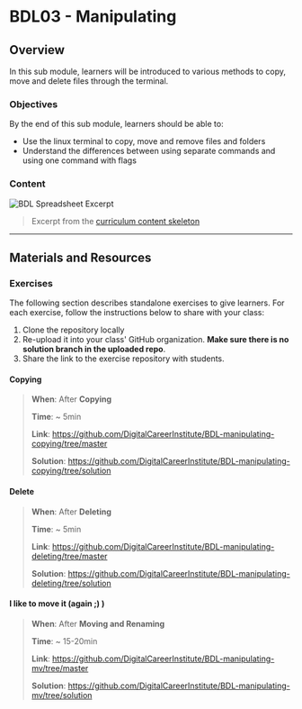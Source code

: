 # BDL03 - Manipulating

## Overview

In this sub module, learners will be introduced to various methods to copy, move and delete files through the terminal.

### Objectives

By the end of this sub module, learners should be able to:

- Use the linux terminal to copy, move and remove files and folders
- Understand the differences between using separate commands and using one command with flags

### Content

![BDL Spreadsheet Excerpt](http://spreadshot.io/api/capture?id=2PACX-1vRmbQwSykUGZ0ft5T7p6_eAwOaQk-fAe2Jrq_D-7hILIa1eH-9W-7xMCbh5c92uXbFY5OOQnY-Oifl2&gid=0&single=true&range=C11:C14&width=525&height=325&scale=1.25)

> Excerpt from the [curriculum content skeleton](https://docs.google.com/spreadsheets/d/1VoE5EOypjYJsOUufkZ6V3DzjLFOw0RVtZ8uqiIfiAd4/edit?usp=sharing)

---

## Materials and Resources

### Exercises

The following section describes standalone exercises to give learners. For each exercise, follow the instructions below to share with your class:

1. Clone the repository locally
1. Re-upload it into your class' GitHub organization. **Make sure there is no solution branch in the uploaded repo**.
1. Share the link to the exercise repository with students.

#### Copying

> **When**: After **Copying**
>
> **Time**: ~ 5min
>
> **Link**: https://github.com/DigitalCareerInstitute/BDL-manipulating-copying/tree/master
>
> **Solution**: https://github.com/DigitalCareerInstitute/BDL-manipulating-copying/tree/solution

#### Delete

> **When**: After **Deleting**
>
> **Time**: ~ 5min
>
> **Link**: https://github.com/DigitalCareerInstitute/BDL-manipulating-deleting/tree/master
>
> **Solution**: https://github.com/DigitalCareerInstitute/BDL-manipulating-deleting/tree/solution

#### I like to move it (again ;) )

> **When**: After **Moving and Renaming**
>
> **Time**: ~ 15-20min
>
> **Link**: https://github.com/DigitalCareerInstitute/BDL-manipulating-mv/tree/master
>
> **Solution**: https://github.com/DigitalCareerInstitute/BDL-manipulating-mv/tree/solution